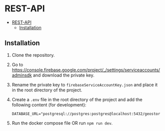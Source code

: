 # REST-API

- [REST-API](#rest-api)
  - [Installation](#installation)

## Installation

1. Clone the repository.
2. Go to <https://console.firebase.google.com/project/_/settings/serviceaccounts/adminsdk> and download the private key.
3. Rename the private key to `firebaseServiceAccountKey.json` and place it in the root directory of the project.
4. Create a `.env` file in the root directory of the project and add the following content (for development):

   ```env
   DATABASE_URL="postgresql://postgres:postgres@localhost:5432/geostories"
   ```

5. Run the docker compose file OR run `npm run dev`.
